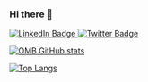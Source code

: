 ### Hi there 👋

<div id="badges">
  <a href="https://www.linkedin.com/in/osmelbrito/">
    <img src="https://img.shields.io/badge/LinkedIn-blue?style=plastic&logo=linkedin&logoColor=white" alt="LinkedIn Badge"/>
  </a>
  <a href="https://twitter.com/osmelbrito">
    <img src="https://img.shields.io/badge/Twitter-blue?style=platic&logo=twitter&logoColor=white" alt="Twitter Badge"/>
  </a>
</div>

[![OMB GitHub stats](https://github-readme-stats.vercel.app/api?username=osmelbrito)](https://github.com/osmelbrito/github-readme-stats)

[![Top Langs](https://github-readme-stats.vercel.app/api/top-langs/?username=osmelbrito&layout=compact)](https://github.com/osmelbrito/github-readme-stats)


<!--
**osmelbrito/osmelbrito** is a ✨ _special_ ✨ repository because its `README.md` (this file) appears on your GitHub profile.



Here are some ideas to get you started:

- 🔭 I’m currently working on ...
- 🌱 I’m currently learning ...
- 👯 I’m looking to collaborate on ...
- 🤔 I’m looking for help with ...
- 💬 Ask me about ...
- 📫 How to reach me: ...
- 😄 Pronouns: ...
- ⚡ Fun fact: ...
-->
